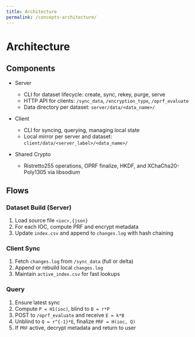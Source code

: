 ```yaml
---
title: Architecture
permalink: /concepts-architecture/
---
```


# Architecture

## Components

- Server
  - CLI for dataset lifecycle: create, sync, rekey, purge, serve
  - HTTP API for clients: `/sync_data`, `/encryption_type`, `/oprf_evaluate`
  - Data directory per dataset: `server/data/<data_name>/`

- Client
  - CLI for syncing, querying, managing local state
  - Local mirror per server and dataset: `client/data/<server_label>/<data_name>/`

- Shared Crypto
  - Ristretto255 operations, OPRF finalize, HKDF, and XChaCha20-Poly1305 via libsodium

## Flows

### Dataset Build (Server)

1) Load source file `<ioc>,{json}`
2) For each IOC, compute PRF and encrypt metadata
3) Update `index.csv` and append to `changes.log` with hash chaining

### Client Sync

1) Fetch `changes.log` from `/sync_data` (full or delta)
2) Append or rebuild local `changes.log`
3) Maintain `active_index.csv` for fast lookups

### Query

1) Ensure latest sync
2) Compute `P = H1(ioc)`, blind to `B = r*P`
3) POST to `/oprf_evaluate` and receive `E = k*B`
4) Unblind to `Q = r^{-1}*E`, finalize `PRF = H(ioc, Q)`
5) If `PRF` active, decrypt metadata and return to user
